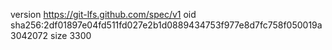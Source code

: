 version https://git-lfs.github.com/spec/v1
oid sha256:2df01897e04fd511fd027e2b1d0889434753f977e8d7fc758f050019a3042072
size 3300

